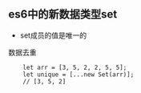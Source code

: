 ## es6中的新数据类型set
+ set成员的值是唯一的

数据去重

        let arr = [3, 5, 2, 2, 5, 5];
        let unique = [...new Set(arr)];
        // [3, 5, 2]